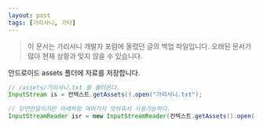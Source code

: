 ```yaml
---
layout: post
tags: [가리사니, 기타]
---
```


> 이 문서는 가리사니 개발자 포럼에 올렸던 글의 백업 파일입니다.
오래된 문서가 많아 현재 상황과 맞지 않을 수 있습니다.


안드로이드 assets 폴더에 자료를 저장합니다.

``` java
// /assets/가리사니.txt 를 불러온다.
InputStream is = 컨텍스트.getAssets().open("가리사니.txt");

// 당연한말이지만 아래처럼 여러가지 덧씌워서 사용가능하다.
InputStreamReader isr = new InputStreamReader(컨텍스트.getAssets().open("가리사니.txt"), "UTF-8");
```